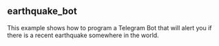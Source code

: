 ## earthquake_bot
This example shows how to program a Telegram Bot that will alert you if there is a recent earthquake somewhere in the world.